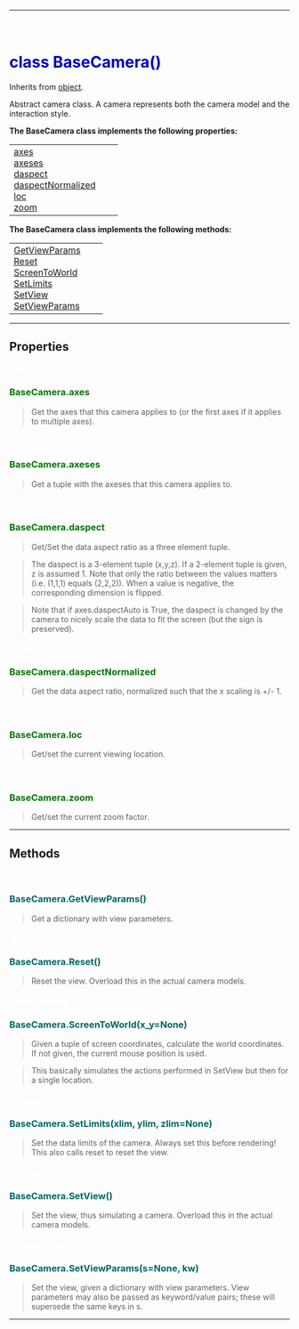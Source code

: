 
---

#### <font color='#FFF'>basecamera</font> ####
# <font color='#00B'>class BaseCamera()</font> #

Inherits from [object](cls_object.md).

Abstract camera class. A camera represents both the camera model and the interaction style.





**The BaseCamera class implements the following properties:**<br /><table cellpadding='10px'><tr>
<td valign='top'>
<a href='#axes.md'>axes</a><br /><a href='#axeses.md'>axeses</a><br /><a href='#daspect.md'>daspect</a><br /><a href='#daspectNormalized.md'>daspectNormalized</a><br /><a href='#loc.md'>loc</a><br /><a href='#zoom.md'>zoom</a><br /></td>
<td valign='top'>
</td>
<td valign='top'>
</td>
</tr></table>

**The BaseCamera class implements the following methods:**<br />
<table cellpadding='10px'><tr>
<td valign='top'>
<a href='#GetViewParams.md'>GetViewParams</a><br /><a href='#Reset.md'>Reset</a><br /><a href='#ScreenToWorld.md'>ScreenToWorld</a><br /><a href='#SetLimits.md'>SetLimits</a><br /><a href='#SetView.md'>SetView</a><br /><a href='#SetViewParams.md'>SetViewParams</a><br /></td>
<td valign='top'>
</td>
<td valign='top'>
</td>
</tr></table>



---


## Properties ##

#### <font color='#FFF'>axes</font> ####
### <font color='#070'>BaseCamera.axes</font> ###

> Get the axes that this camera applies to (or the first axes if it applies to multiple axes).


#### <font color='#FFF'>axeses</font> ####
### <font color='#070'>BaseCamera.axeses</font> ###

> Get a tuple with the axeses that this camera applies to.


#### <font color='#FFF'>daspect</font> ####
### <font color='#070'>BaseCamera.daspect</font> ###

> Get/Set the data aspect ratio as a three element tuple.

> The daspect is a 3-element tuple (x,y,z). If a 2-element tuple is given, z is assumed 1. Note that only the ratio between the values matters (i.e. (1,1,1) equals (2,2,2)). When a value is negative, the  corresponding dimension is flipped.

> Note that if axes.daspectAuto is True, the daspect is changed by the  camera to nicely scale the data to fit the screen (but the sign is preserved).


#### <font color='#FFF'>daspectNormalized</font> ####
### <font color='#070'>BaseCamera.daspectNormalized</font> ###

> Get the data aspect ratio, normalized such that the x scaling  is +/- 1.


#### <font color='#FFF'>loc</font> ####
### <font color='#070'>BaseCamera.loc</font> ###

> Get/set the current viewing location.


#### <font color='#FFF'>zoom</font> ####
### <font color='#070'>BaseCamera.zoom</font> ###

> Get/set the current zoom factor.




---


## Methods ##

#### <font color='#FFF'>GetViewParams</font> ####
### <font color='#066'>BaseCamera.GetViewParams()</font> ###

> Get a dictionary with view parameters.




#### <font color='#FFF'>!Reset</font> ####
### <font color='#066'>BaseCamera.Reset()</font> ###

> Reset the view. Overload this in the actual camera models.




#### <font color='#FFF'>ScreenToWorld</font> ####
### <font color='#066'>BaseCamera.ScreenToWorld(x_y=None)</font> ###

> Given a tuple of screen coordinates, calculate the world coordinates.         If not given, the current mouse position is used.

> This basically simulates the actions performed in SetView but then for a single location.




#### <font color='#FFF'>SetLimits</font> ####
### <font color='#066'>BaseCamera.SetLimits(xlim, ylim, zlim=None)</font> ###

> Set the data limits of the camera. Always set this before rendering! This also calls reset to reset the view.




#### <font color='#FFF'>SetView</font> ####
### <font color='#066'>BaseCamera.SetView()</font> ###

> Set the view, thus simulating a camera. Overload this in the actual camera models.




#### <font color='#FFF'>SetViewParams</font> ####
### <font color='#066'>BaseCamera.SetViewParams(s=None, <code>*</code><code>*</code>kw)</font> ###

> Set the view, given a dictionary with view parameters.  View parameters may also be passed as keyword/value pairs; these will supersede the same keys in s.





---

